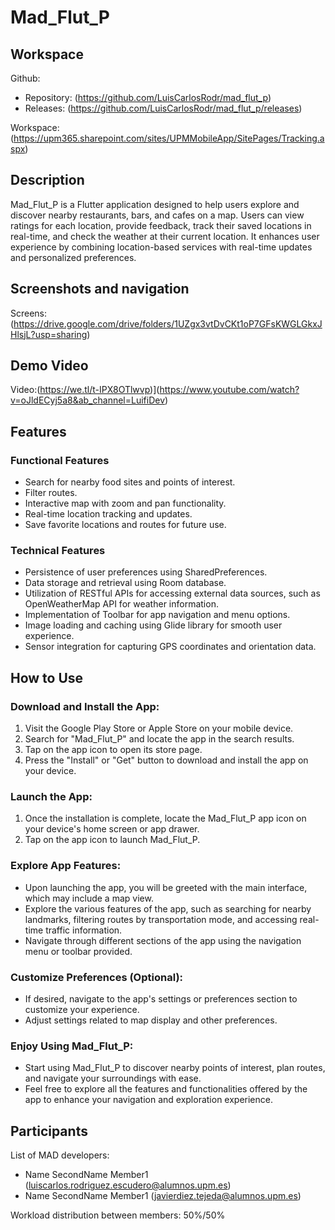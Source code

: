 # Mad_Flut_P

## Workspace 
Github:  
- Repository: (https://github.com/LuisCarlosRodr/mad_flut_p)  
- Releases: (https://github.com/LuisCarlosRodr/mad_flut_p/releases)  

Workspace: (https://upm365.sharepoint.com/sites/UPMMobileApp/SitePages/Tracking.aspx)

## Description
Mad_Flut_P is a Flutter application designed to help users explore and discover nearby restaurants, bars, and cafes on a map. Users can view ratings for each location, provide feedback, track their saved locations in real-time, and check the weather at their current location. It enhances user experience by combining location-based services with real-time updates and personalized preferences.

## Screenshots and navigation
Screens:(https://drive.google.com/drive/folders/1UZgx3vtDvCKt1oP7GFsKWGLGkxJHlsjL?usp=sharing)
## Demo Video
Video:(https://we.tl/t-IPX8OTlwvp)](https://www.youtube.com/watch?v=oJldECyj5a8&ab_channel=LuifiDev)

## Features
### Functional Features
- Search for nearby food sites and points of interest.
- Filter routes.
- Interactive map with zoom and pan functionality.
- Real-time location tracking and updates.
- Save favorite locations and routes for future use.

### Technical Features
- Persistence of user preferences using SharedPreferences.
- Data storage and retrieval using Room database.
- Utilization of RESTful APIs for accessing external data sources, such as OpenWeatherMap API for weather information.
- Implementation of Toolbar for app navigation and menu options.
- Image loading and caching using Glide library for smooth user experience.
- Sensor integration for capturing GPS coordinates and orientation data.

## How to Use
### Download and Install the App:
1. Visit the Google Play Store or Apple Store on your mobile device.
2. Search for "Mad_Flut_P" and locate the app in the search results.
3. Tap on the app icon to open its store page.
4. Press the "Install" or "Get" button to download and install the app on your device.

### Launch the App:
1. Once the installation is complete, locate the Mad_Flut_P app icon on your device's home screen or app drawer.
2. Tap on the app icon to launch Mad_Flut_P.

### Explore App Features:
- Upon launching the app, you will be greeted with the main interface, which may include a map view.
- Explore the various features of the app, such as searching for nearby landmarks, filtering routes by transportation mode, and accessing real-time traffic information.
- Navigate through different sections of the app using the navigation menu or toolbar provided.

### Customize Preferences (Optional):
- If desired, navigate to the app's settings or preferences section to customize your experience.
- Adjust settings related to map display and other preferences.

### Enjoy Using Mad_Flut_P:
- Start using Mad_Flut_P to discover nearby points of interest, plan routes, and navigate your surroundings with ease.
- Feel free to explore all the features and functionalities offered by the app to enhance your navigation and exploration experience.

## Participants
List of MAD developers:
- Name SecondName Member1 (luiscarlos.rodriguez.escudero@alumnos.upm.es)
- Name SecondName Member1 (javierdiez.tejeda@alumnos.upm.es)

Workload distribution between members: 50%/50%

